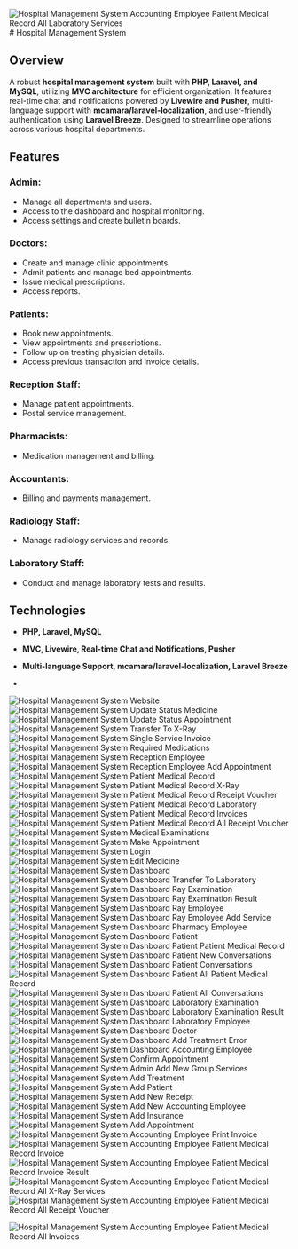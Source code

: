![Hospital Management System Accounting Employee Patient Medical Record All Laboratory Services](https://github.com/mzkriam/Hospital-Management-System/assets/73972415/9c9aa89c-06fc-40d3-8d73-0cef562f5295)# Hospital Management System

## Overview
A robust **hospital management system** built with **PHP, Laravel, and MySQL**, utilizing **MVC architecture** for efficient organization. It features real-time chat and notifications powered by **Livewire and Pusher**, multi-language support with **mcamara/laravel-localization**, and user-friendly authentication using **Laravel Breeze**. Designed to streamline operations across various hospital departments.

## Features

### Admin:
- Manage all departments and users.
- Access to the dashboard and hospital monitoring.
- Access settings and create bulletin boards.

### Doctors:
- Create and manage clinic appointments.
- Admit patients and manage bed appointments.
- Issue medical prescriptions.
- Access reports.

### Patients:
- Book new appointments.
- View appointments and prescriptions.
- Follow up on treating physician details.
- Access previous transaction and invoice details.

### Reception Staff:
- Manage patient appointments.
- Postal service management.


### Pharmacists:
- Medication management and billing.

### Accountants:
- Billing and payments management.

### Radiology Staff:
- Manage radiology services and records.

### Laboratory Staff:
- Conduct and manage laboratory tests and results.

## Technologies
- **PHP, Laravel, MySQL**
- **MVC, Livewire, Real-time Chat and Notifications, Pusher**
- **Multi-language Support, mcamara/laravel-localization, Laravel Breeze**

- 
![Hospital Management System Website](https://github.com/mzkriam/Hospital-Management-System/assets/73972415/9115fe08-d322-4430-b1ee-c19a461584b7)
![Hospital Management System Update Status Medicine](https://github.com/mzkriam/Hospital-Management-System/assets/73972415/f9c8d69a-0066-4696-ba2e-3facbcc8c430)
![Hospital Management System Update Status Appointment](https://github.com/mzkriam/Hospital-Management-System/assets/73972415/4d3fe843-07f3-42b4-8e21-74b8a1a20234)
![Hospital Management System Transfer To X-Ray](https://github.com/mzkriam/Hospital-Management-System/assets/73972415/2529b2ae-5f63-449b-94b5-c4443aa9df2a)
![Hospital Management System Single Service Invoice](https://github.com/mzkriam/Hospital-Management-System/assets/73972415/78654fec-8224-4127-9790-0a378b2a09a4)
![Hospital Management System Required Medications](https://github.com/mzkriam/Hospital-Management-System/assets/73972415/d3ce1408-4ba0-4909-ab8c-1d724d50287f)
![Hospital Management System Reception Employee](https://github.com/mzkriam/Hospital-Management-System/assets/73972415/7e723387-7c9a-469e-a70b-8fb472c08055)
![Hospital Management System Reception Employee Add Appointment](https://github.com/mzkriam/Hospital-Management-System/assets/73972415/6f2a8a2e-9e23-42ec-b9b8-299570f69f96)
![Hospital Management System Patient Medical Record](https://github.com/mzkriam/Hospital-Management-System/assets/73972415/73dcd6d7-2a5d-4b87-a481-f477b4a394b5)
![Hospital Management System Patient Medical Record X-Ray](https://github.com/mzkriam/Hospital-Management-System/assets/73972415/9d316e1c-dc39-4a5a-906f-9cadbf9404d8)
![Hospital Management System Patient Medical Record Receipt Voucher](https://github.com/mzkriam/Hospital-Management-System/assets/73972415/43bef587-2e77-4e22-aef3-d71944a8d641)
![Hospital Management System Patient Medical Record Laboratory](https://github.com/mzkriam/Hospital-Management-System/assets/73972415/b6f6f232-9151-45dc-b7be-3212ab69578e)
![Hospital Management System Patient Medical Record Invoices](https://github.com/mzkriam/Hospital-Management-System/assets/73972415/38dcd45b-c21d-4528-82a4-388a19ee4a55)
![Hospital Management System Patient Medical Record All Receipt Voucher](https://github.com/mzkriam/Hospital-Management-System/assets/73972415/262ecd4a-a10a-4f61-b165-98e5eb546797)
![Hospital Management System Medical Examinations](https://github.com/mzkriam/Hospital-Management-System/assets/73972415/af0b5185-f4bf-4f44-b075-4705ea03c72a)
![Hospital Management System Make Appointment](https://github.com/mzkriam/Hospital-Management-System/assets/73972415/46551aa8-f851-43dd-ad5b-72480ce7157c)
![Hospital Management System Login](https://github.com/mzkriam/Hospital-Management-System/assets/73972415/4d6ac027-9b5c-4c66-acb5-df0ee664a2d4)
![Hospital Management System Edit Medicine](https://github.com/mzkriam/Hospital-Management-System/assets/73972415/4be235de-6a9b-4cdc-83a6-5ea503fe61a5)
![Hospital Management System Dashboard](https://github.com/mzkriam/Hospital-Management-System/assets/73972415/0be913ee-3dd0-4a7d-8815-3ae9027d9551)
![Hospital Management System Dashboard Transfer To Laboratory](https://github.com/mzkriam/Hospital-Management-System/assets/73972415/5d37a4ad-d866-4109-a68f-a7d565d30614)
![Hospital Management System Dashboard Ray Examination](https://github.com/mzkriam/Hospital-Management-System/assets/73972415/352c36b7-cd4f-44f6-a98e-9d75b0927f75)
![Hospital Management System Dashboard Ray Examination Result](https://github.com/mzkriam/Hospital-Management-System/assets/73972415/16b3e800-46fe-4c85-b660-7b0bee0e625c)
![Hospital Management System Dashboard Ray Employee](https://github.com/mzkriam/Hospital-Management-System/assets/73972415/9a5f9026-d186-495c-b82c-7e3e1c106002)
![Hospital Management System Dashboard Ray Employee Add Service](https://github.com/mzkriam/Hospital-Management-System/assets/73972415/720f4f04-e624-4ce0-be6b-f3158dd7c3c1)
![Hospital Management System Dashboard Pharmacy Employee](https://github.com/mzkriam/Hospital-Management-System/assets/73972415/186b33a0-f148-4cef-81ee-5a1c9a0ab838)
![Hospital Management System Dashboard Patient](https://github.com/mzkriam/Hospital-Management-System/assets/73972415/bdd1ebd6-9d96-4cb0-8f62-207688996f68)
![Hospital Management System Dashboard Patient Patient Medical Record](https://github.com/mzkriam/Hospital-Management-System/assets/73972415/17a8b059-f3b4-40ca-a2c5-5fd06fb9c159)
![Hospital Management System Dashboard Patient New Conversations](https://github.com/mzkriam/Hospital-Management-System/assets/73972415/8cb79d2d-99e9-49c5-9ed0-651c126a4fce)
![Hospital Management System Dashboard Patient Conversations](https://github.com/mzkriam/Hospital-Management-System/assets/73972415/ad83f712-4b3a-4737-88f2-9f2c6364e766)
![Hospital Management System Dashboard Patient All Patient Medical Record](https://github.com/mzkriam/Hospital-Management-System/assets/73972415/71571822-f886-4940-8833-e4fd90187702)
![Hospital Management System Dashboard Patient All Conversations](https://github.com/mzkriam/Hospital-Management-System/assets/73972415/59b7c5ea-0485-4dcc-8c60-96cb835d4f82)
![Hospital Management System Dashboard Laboratory Examination](https://github.com/mzkriam/Hospital-Management-System/assets/73972415/671a8443-3c71-4a29-a921-4ef7e2e2362d)
![Hospital Management System Dashboard Laboratory Examination Result](https://github.com/mzkriam/Hospital-Management-System/assets/73972415/1c7e6faa-8827-4e3f-88a9-98501daed1b9)
![Hospital Management System Dashboard Laboratory Employee](https://github.com/mzkriam/Hospital-Management-System/assets/73972415/116cce50-b28d-4bb3-a2db-88c27fa4ebb4)
![Hospital Management System Dashboard Doctor](https://github.com/mzkriam/Hospital-Management-System/assets/73972415/eb7381bc-11b7-4642-912f-d5df0ca85fe1)
![Hospital Management System Dashboard Add Treatment Error](https://github.com/mzkriam/Hospital-Management-System/assets/73972415/866455c4-c30d-4ca5-acad-71a14ebe0313)
![Hospital Management System Dashboard Accounting Employee](https://github.com/mzkriam/Hospital-Management-System/assets/73972415/cac0bd0e-2bb7-4893-8fe6-208ff4ee7a52)
![Hospital Management System Confirm Appointment](https://github.com/mzkriam/Hospital-Management-System/assets/73972415/64103084-1976-4d8f-bdae-493a31495766)
![Hospital Management System Admin Add New Group Services](https://github.com/mzkriam/Hospital-Management-System/assets/73972415/06584c80-e5d8-4903-b0f4-2fb727795d97)
![Hospital Management System Add Treatment](https://github.com/mzkriam/Hospital-Management-System/assets/73972415/2ea577c2-a50f-44af-88a3-1647668faf65)
![Hospital Management System Add Patient](https://github.com/mzkriam/Hospital-Management-System/assets/73972415/82856697-1276-431c-838c-6f8d2129f78a)
![Hospital Management System Add New Receipt](https://github.com/mzkriam/Hospital-Management-System/assets/73972415/802ddc05-de79-4304-ac38-872ac7316e41)
![Hospital Management System Add New Accounting Employee](https://github.com/mzkriam/Hospital-Management-System/assets/73972415/395047b3-22b0-4ea2-9085-be44b6e55e53)
![Hospital Management System Add Insurance](https://github.com/mzkriam/Hospital-Management-System/assets/73972415/e86f406b-a3e6-4180-be3e-e482e0e53070)
![Hospital Management System Add Appointment](https://github.com/mzkriam/Hospital-Management-System/assets/73972415/93c154dc-2ea2-4abb-9e4f-b6c542a523f0)
![Hospital Management System Accounting Employee Print Invoice](https://github.com/mzkriam/Hospital-Management-System/assets/73972415/48d1052b-a0c3-402f-aa28-7cb6427a1872)
![Hospital Management System Accounting Employee Patient Medical Record Invoice](https://github.com/mzkriam/Hospital-Management-System/assets/73972415/184a451e-f960-44e1-afcf-ac499b433e0c)
![Hospital Management System Accounting Employee Patient Medical Record Invoice Result](https://github.com/mzkriam/Hospital-Management-System/assets/73972415/5dfc9fe3-9098-423f-876a-8a1eb6359b09)
![Hospital Management System Accounting Employee Patient Medical Record All X-Ray Services](https://github.com/mzkriam/Hospital-Management-System/assets/73972415/f1811fb7-f875-4b5a-982f-c4600a7f7021)
![Hospital Management System Accounting Employee Patient Medical Record All Receipt Voucher](https://github.com/mzkriam/Hospital-Management-System/assets/73972415/11f55f07-2aa1-409a-a18e-583ea8b3a34a)


![Hospital Management System Accounting Employee Patient Medical Record All Invoices](https://github.com/mzkriam/Hospital-Management-System/assets/73972415/11cc8e1b-1172-41d3-a8a3-abbae2dbd230)


